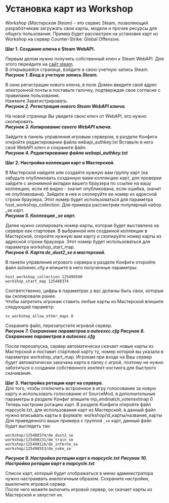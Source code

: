 # Установка карт из Workshop

*Workshop (Мастерская Steam)* - это сервис Steam, позволяющий разработчикам загружать свои карты, модели и прочие ресурсы для общего пользования.
Пример будет рассмотрен на установке карт из Workshop на сервер Counter-Strike: Global Offensive.

**Шаг 1. Создание ключа к Steam WebAPI.**

Первым делом нужно получить собственный ключ к Steam WebAPI. Для этого перейдите на [сайт steam](http://steamcommunity.com/dev/apikey).<br>
В открывшейся странице, войдите в свою учетную запись Steam.<br>
***Рисунок 1. Вход в учетную запись Steam.***

В окне регистрации нового ключа, в поле Домен введите свой адрес электронной почты и поставьте галочку, подтверждая свое согласие с правилами пользования.<br>
Нажмите Зарегистрировать.<br>
***Рисунок 2. Регистрация нового Steam WebAPI ключа.***

На новой странице Вы увидите свою ключ от WebAPI, его нужно скопировать.<br>
***Рисунок 3. Копирование своего WebAPI ключа.***

Зайдите в панель управления игровым сервером, в разделе Конфиги откройте редактирование файла webapi_authkey.txt
Вставьте в него свой WebAPI ключ и сохраните файл.<br>
***Рисунок 4. Редактирование файла webapi_authkey.txt***


**Шаг 2. Настройка коллекции карт в Мастерской.**

В Мастерской найдите или создайте нужную вам группу карт (на забудьте опубликовать созданную вами коллекцию карт, для проверки зайдите с анонимной вкладки вашего браузера по ссылке на вашу коллекцию, если её видно - значит опубликована, если ошибка, значит не опубликована). Зайдите в нее и скопируйте ее номер из адресной строки браузера. Этот номер будет использоваться для параметра host_workshop_collection.
Для примера рассмотрим популярный набор _se карт.<br>
***Рисунок 5. Коллекция _se карт.***

Далее нужно скопировать номер карты, которая будет выставлена на сервере как стартовая. В выбранной или созданной коллекции в Мастерской, откройте нужную вам карту и скопируйте номер карты из адресной строки браузера. Этот номер будет использоваться для параметра workshop_start_map.<br>
***Рисунок 6. Карта de_dust2_se в мастерской.***

В панели управления игрового сервера в разделе Конфиги откройте файл autoexec.cfg и впишите в него полученные параметры:
```
host_workshop_collection 125499590
workshop_start_map 125488374
```
Соответственно, цифры в параметрах у вас должны быть свои, которые вы скопировали ранее.<br>
Чтобы запретить игрокам ставить любые карты из Мастерской впишите следующий параметр:
```
sv_workshop_allow_other_maps 0
```

Сохраните файл, перезапустите игровой сервер.<br>
***Рисунок 7. Сохранение параметров в autoexec.cfg***
***Рисунок 8. Сохранение параметров в autoexec.cfg***

После перезапуска, сервер автоматически скачает новые карты из Мастерской и поставит стартовой карту ту, номер которой вы указали в параметре workshop_start_map. Игрокам при входе на Ваш сервер будет автоматически закачана карта в папку с игрой, поэтому не нужно заботиться о создании собственного контент-хостинга для быстрого скачивания.

**Шаг 3. Настройка ротации карт на сервере.**<br>
Для того, чтобы отключить встроенное в игру голосование за новую карту и использовать голосование от SourceMod, в дополнительные параметры в разделе Конфиг впишите mp_endmatch_votenextmap 0
Теперь настроим ротацию карт. В разделе Конфиги откройте файл mapcycle.txt, для использования карт из Мастерской, в данный файл нужно вписывать карты в формате: workshop/id_карты/название_карты
Для приведенного выше примера с группой `_se` карт, данный файл будет выглядеть так:
```
workshop/125488374/de_dust2_se
workshop/125498231/de_train_se
workshop/125499116/de_inferno_se
workshop/125498553/de_nuke_se
```
***Рисунок 9. Настройка ротации карт в mapcycle.txt***
***Рисунок 10. Настройка ротации карт в mapcycle.txt***

Список карт, который будет отображаться в меню администратора нужно настраивать аналогичным образом.
Сохраните настройки, выключите игровой сервер.<br>
После чего можете включить игровой сервер, он скачает карты из Мастерской и запустит их. 